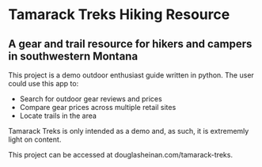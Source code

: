 # Tamarack Treks Hiking Resource
## A gear and trail resource for hikers and campers in southwestern Montana

This project is a demo outdoor enthusiast guide written in python.
The user could use this app to:

* Search for outdoor gear reviews and prices
* Compare gear prices across multiple retail sites
* Locate trails in the area

Tamarack Treks is only intended as a demo and, as such, it is extrememly light on content.

This project can be accessed at douglasheinan.com/tamarack-treks.